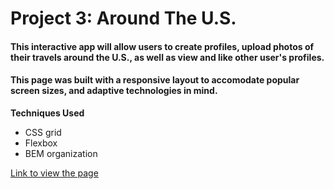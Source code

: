 # Project 3: Around The U.S.

#### This interactive app will allow users to create profiles, upload photos of their travels around the U.S., as well as view and like other user's profiles.

#### This page was built with a responsive layout to accomodate popular screen sizes, and adaptive technologies in mind.

**Techniques Used**

- CSS grid
- Flexbox
- BEM organization

[Link to view the page](https://whitney-kilowatts.github.io/se_project_aroundtheus/)
